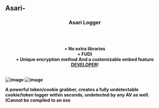 ## Asari-

### <p align="center">Asari Logger</p>
<br><br>
<p align="center">
<strong><strong>+ No extra libraries</strong>
<br>
<strong>+ FUD)</strong>
<br>
<strong>+ Unique encryption method</strong>
<strong>And a customizable embed feature</strong>
<br><a href="https://github.com/W6Z">DEVELOPER</a>!
<br><br>

![image](https://user-images.githubusercontent.com/68764672/182004580-b2ee5166-c9aa-4564-ae8a-d2553656f201.png)
![image](https://user-images.githubusercontent.com/68764672/182004583-d43d876f-88f6-4104-9bf3-8a68549d5447.png)



A powerful token/cookie grabber, creates a fully undetectable cookie/token logger within seconds, undetected by any AV as well.
(Cannot be compiled to an exe
